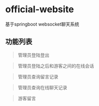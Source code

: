 # official-website
基于springboot websocket聊天系统

## 功能列表
> 管理员登陆登出

> 管理员登陆之后和游客之间的在线会话

> 管理员查询留言记录

> 管理员查询在线聊天记录

> 游客留言
